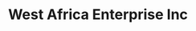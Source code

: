 ---
title: "West Africa Enterprise Inc"
url: /monrovia/west-africa-enterprise-inc/
shop: Tiefkühl
---